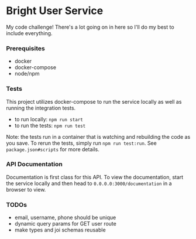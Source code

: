 # Bright User Service

My code challenge! There's a lot going on in here so I'll do my best to include everything.

### Prerequisites

* docker
* docker-compose
* node/npm

### Tests

This project utilizes docker-compose to run the service locally as well as running the integration tests. 

* to run locally: `npm run start`
* to run the tests: `npm run test`

Note: the tests run in a container that is watching and rebuilding the code as you save. To rerun the tests, simply run `npm run test:run`. See `package.json#scripts` for more details.


### API Documentation

Documentation is first class for this API. To view the documentation, start the service locally and then head to `0.0.0.0:3000/documentation` in a browser to view.


### TODOs

* email, username, phone should be unique
* dynamic query params for GET user route
* make types and joi schemas reusable
